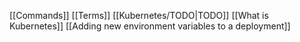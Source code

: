 [[Commands]]
[[Terms]]
[[Kubernetes/TODO|TODO]]
[[What is Kubernetes]]
[[Adding new environment variables to a deployment]]